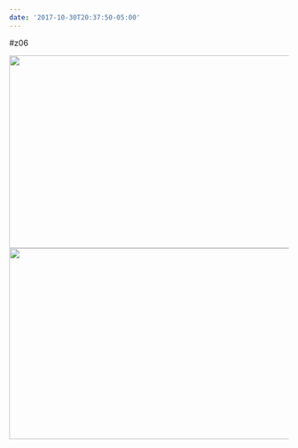 ```yaml
---
date: '2017-10-30T20:37:50-05:00'
---
```

#z06

<img src="/posts/uploads/2017/9c7c468042.jpg" width="600" height="347" /><img src="/posts/uploads/2017/f090ecf2ee.jpg" width="600" height="344" />
